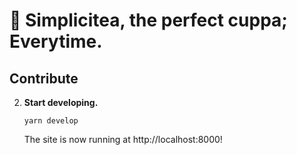 # 🍵 Simplicitea, the perfect cuppa; Everytime.

## Contribute

2.  **Start developing.**

    ```shell
    yarn develop
    ```

    The site is now running at http://localhost:8000!
